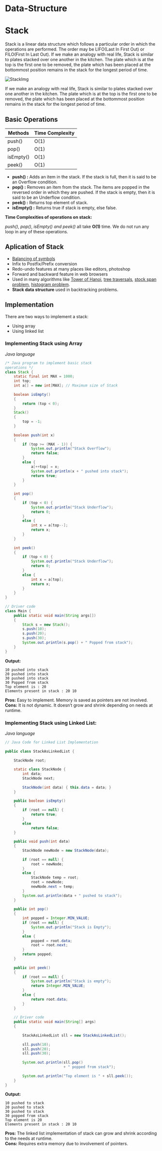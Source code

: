 # Data-Structure
# Stack
Stack is a linear data structure which follows a particular order in which the operations are performed. The order may be LIFO(Last In First Out) or FILO(First In Last Out).
If we make an analogy with real life, Stack is similar to plates stacked over one another in the kitchen. The plate which is at the top is the first one to be removed, the plate which has been placed at the bottommost position remains in the stack for the longest period of time.

![StackImg](https://cdn.programiz.com/sites/tutorial2program/files/stack.png)

If we make an analogy with real life, Stack is similar to plates stacked over one another in the kitchen. The plate which is at the top is the first one to be removed, the plate which has been placed at the bottommost position remains in the stack for the longest period of time.

## Basic Operations

|Methods  |Time Complexity  |
|--|--|
|push()| O(1)|
|pop() | O(1)|
|isEmpty()| O(1)|
|peek() | O(1)|


 - **push() :**   Adds an item in the stack. If the stack is full, then it is said to be an Overflow condition.
 -  **pop() :**   Removes an item from the stack. The items are popped in the reversed order in which they are pushed. If the stack is empty, then it is said to be an Underflow condition.
 -  **peek() :**   Returns top element of stack.
 -  **isEmpty() :**  Returns true if stack is empty, else false.
 
 **Time Complexities of operations on stack:**
 
*push()*, *pop()*, *isEmpty() and peek()* all take **O(1)** time. We do not run any loop in any of these operations.

## Aplication of Stack

 - [Balancing of symbols](https://www.geeksforgeeks.org/check-for-balanced-parentheses-in-an-expression/)
 - Infix to Postfix/Prefix conversion
 - Redo-undo features at many places like editors, photoshop
 - Forward and backward feature in web browsers
 - Used in many algorithms like  [Tower of Hanoi,](https://www.geeksforgeeks.org/recursive-functions/) [tree traversals](https://www.geeksforgeeks.org/618/),  [stock span problem](https://www.geeksforgeeks.org/the-stock-span-problem/),  [histogram problem](https://www.geeksforgeeks.org/largest-rectangular-area-in-a-histogram-set-1/).
 - **Stack data structure** used in backtracking problems.

## Implementation

There are two ways to implement a stack:

-   Using array
-   Using linked list

### Implementing Stack using Array 
*Java language*
```java
/* Java program to implement basic stack
operations */
class Stack {
    static final int MAX = 1000;
    int top;
    int a[] = new int[MAX]; // Maximum size of Stack
 
    boolean isEmpty()
    {
        return (top < 0);
    }
    Stack()
    {
        top = -1;
    }
 
    boolean push(int x)
    {
        if (top >= (MAX - 1)) {
            System.out.println("Stack Overflow");
            return false;
        }
        else {
            a[++top] = x;
            System.out.println(x + " pushed into stack");
            return true;
        }
    }
 
    int pop()
    {
        if (top < 0) {
            System.out.println("Stack Underflow");
            return 0;
        }
        else {
            int x = a[top--];
            return x;
        }
    }
 
    int peek()
    {
        if (top < 0) {
            System.out.println("Stack Underflow");
            return 0;
        }
        else {
            int x = a[top];
            return x;
        }
    }
}
 
// Driver code
class Main {
    public static void main(String args[])
    {
        Stack s = new Stack();
        s.push(10);
        s.push(20);
        s.push(30);
        System.out.println(s.pop() + " Popped from stack");
    }
}

```
**Output:**
```
10 pushed into stack
20 pushed into stack
30 pushed into stack
30 Popped from stack
Top element is : 20
Elements present in stack : 20 10  

```

**Pros:** Easy to implement. Memory is saved as pointers are not involved.  
**Cons:** It is not dynamic. It doesn’t grow and shrink depending on needs at runtime.

### Implementing Stack using Linked List:
*Java language*
```java 
// Java Code for Linked List Implementation
 
public class StackAsLinkedList {
 
    StackNode root;
 
    static class StackNode {
        int data;
        StackNode next;
 
        StackNode(int data) { this.data = data; }
    }
 
    public boolean isEmpty()
    {
        if (root == null) {
            return true;
        }
        else
            return false;
    }
 
    public void push(int data)
    {
        StackNode newNode = new StackNode(data);
 
        if (root == null) {
            root = newNode;
        }
        else {
            StackNode temp = root;
            root = newNode;
            newNode.next = temp;
        }
        System.out.println(data + " pushed to stack");
    }
 
    public int pop()
    {
        int popped = Integer.MIN_VALUE;
        if (root == null) {
            System.out.println("Stack is Empty");
        }
        else {
            popped = root.data;
            root = root.next;
        }
        return popped;
    }
 
    public int peek()
    {
        if (root == null) {
            System.out.println("Stack is empty");
            return Integer.MIN_VALUE;
        }
        else {
            return root.data;
        }
    }
 
    // Driver code
    public static void main(String[] args)
    {
 
        StackAsLinkedList sll = new StackAsLinkedList();
 
        sll.push(10);
        sll.push(20);
        sll.push(30);
 
        System.out.println(sll.pop()
                           + " popped from stack");
 
        System.out.println("Top element is " + sll.peek());
    }
}
```
**Output:** 
```
10 pushed to stack
20 pushed to stack
30 pushed to stack
30 popped from stack
Top element is 20
Elements present in stack : 20 10 
```
**Pros:** The linked list implementation of stack can grow and shrink according to the needs at runtime.  
**Cons:** Requires extra memory due to involvement of pointers.

